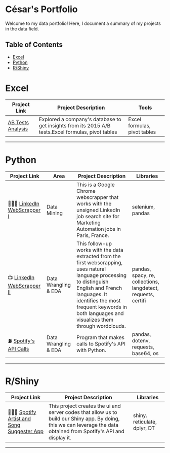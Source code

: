 # César's Portfolio

Welcome to my data portfolio! Here, I document a summary of my projects in the data field. 

## Table of Contents
- [Excel](#Excel)
- [Python](#python)
- [R/Shiny](#rshiny)


# Excel

| Project Link | Project Description | Tools | 
|---|---|---|
|[AB Tests Analysis](https://github.com/zefrios/Excel/blob/7d52c193344cef53e45ace421d1c92678099ce18/README.md) | Explored a company's database to get insights from its 2015 A/B tests.Excel formulas, pivot tables | Excel formulas, pivot tables |

***


# Python

| Project Link | Area | Project Description | Libraries |    
|---|---|---|---|
| 👩🏻‍💻 [LinkedIn WebScrapper I](https://github.com/zefrios/Python/tree/237d01fdf32e81287fabf90663237770b0ada4c1/LinkedIn%20Webscrapper%20I%20) | Data Mining | This is a Google Chrome webscrapper that works with the unsigned LinkedIn job search site for Marketing Automation jobs in Paris, France. | selenium, pandas | 
| 📺 [LinkedIn WebScrapper II](https://github.com/zefrios/Python/blob/00ae963c0f73b9e8817d701f9899a4618ddcc766/LinkedIn%20Webscrapper%20II%3A%20EDA%20/README.md) |   Data Wrangling & EDA | This follow-up works with the data extracted from the first webscrapping, uses natural language processing to distinguish English and French languages. It identifies the most frequent keywords in both languages and visualizes them through wordclouds.  | pandas, spacy, re, collections, langdetect, requests, certifi |   
| ⛽️ [Spotify's API Calls](https://github.com/zefrios/Python/blob/main/Spotify_APIcalls/SpotifyTokenRequest.ipynb) | Data Wrangling & EDA | Program that makes calls to Spotify's API with Python. |  pandas, dotenv, requests, base64, os |   


***
# R/Shiny

| Project Link | Project Description | Libraries |    
|---|---|---|
| 👩🏻‍💻 [Spotify Artist and Song Suggester App](https://github.com/zefrios/RShiny/blob/29623bc0c81f05c15c3983a7b232b8e3b474748c/Spotify_ArtistSuggestionsApp/Notebook_ShinyApp.ipynb) | This project creates the ui and server codes that allow us to build our Shiny app. By doing, this we can leverage the data obtained from Spotify's API and display it. | shiny. reticulate, dplyr, DT | 



***
